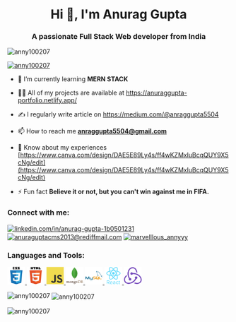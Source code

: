 <h1 align="center">Hi 👋, I'm Anurag Gupta</h1>
<h3 align="center">A passionate Full Stack Web developer from India</h3>

<p align="left"> <img src="https://komarev.com/ghpvc/?username=anny100207&label=Profile%20views&color=0e75b6&style=flat" alt="anny100207" /> </p>

<p align="left"> <a href="https://github.com/ryo-ma/github-profile-trophy"><img src="https://github-profile-trophy.vercel.app/?username=anny100207" alt="anny100207" /></a> </p>

- 🌱 I’m currently learning **MERN STACK**

- 👨‍💻 All of my projects are available at https://anuraggupta-portfolio.netlify.app/

- ✍️ I regularly write article on https://medium.com/@anraggupta5504

- 📫 How to reach me **anraggupta5504@gmail.com**

- 📄 Know about my experiences [https://www.canva.com/design/DAE5E89Ly4s/ff4wKZMxluBcqQUY9X5cNg/edit](https://www.canva.com/design/DAE5E89Ly4s/ff4wKZMxluBcqQUY9X5cNg/edit)

- ⚡ Fun fact **Believe it or not, but you can't win against me in FIFA.**

<h3 align="left">Connect with me:</h3>
<p align="left">
<a href="https://linkedin.com/in/linkedin.com/in/anurag-gupta-1b0501231" target="blank"><img align="center" src="https://raw.githubusercontent.com/rahuldkjain/github-profile-readme-generator/master/src/images/icons/Social/linked-in-alt.svg" alt="linkedin.com/in/anurag-gupta-1b0501231" height="30" width="40" /></a>
<a href="https://fb.com/anuraguptacms2013@rediffmail.com" target="blank"><img align="center" src="https://raw.githubusercontent.com/rahuldkjain/github-profile-readme-generator/master/src/images/icons/Social/facebook.svg" alt="anuraguptacms2013@rediffmail.com" height="30" width="40" /></a>
<a href="https://instagram.com/marvelllous_annyyy" target="blank"><img align="center" src="https://raw.githubusercontent.com/rahuldkjain/github-profile-readme-generator/master/src/images/icons/Social/instagram.svg" alt="marvelllous_annyyy" height="30" width="40" /></a>
</p>

<h3 align="left">Languages and Tools:</h3>
<p align="left"> <a href="https://www.w3schools.com/css/" target="_blank" rel="noreferrer"> <img src="https://raw.githubusercontent.com/devicons/devicon/master/icons/css3/css3-original-wordmark.svg" alt="css3" width="40" height="40"/> </a> <a href="https://www.w3.org/html/" target="_blank" rel="noreferrer"> <img src="https://raw.githubusercontent.com/devicons/devicon/master/icons/html5/html5-original-wordmark.svg" alt="html5" width="40" height="40"/> </a> <a href="https://developer.mozilla.org/en-US/docs/Web/JavaScript" target="_blank" rel="noreferrer"> <img src="https://raw.githubusercontent.com/devicons/devicon/master/icons/javascript/javascript-original.svg" alt="javascript" width="40" height="40"/> </a> <a href="https://www.mongodb.com/" target="_blank" rel="noreferrer"> <img src="https://raw.githubusercontent.com/devicons/devicon/master/icons/mongodb/mongodb-original-wordmark.svg" alt="mongodb" width="40" height="40"/> </a> <a href="https://www.mysql.com/" target="_blank" rel="noreferrer"> <img src="https://raw.githubusercontent.com/devicons/devicon/master/icons/mysql/mysql-original-wordmark.svg" alt="mysql" width="40" height="40"/> </a> <a href="https://reactjs.org/" target="_blank" rel="noreferrer"> <img src="https://raw.githubusercontent.com/devicons/devicon/master/icons/react/react-original-wordmark.svg" alt="react" width="40" height="40"/> </a> <a href="https://redux.js.org" target="_blank" rel="noreferrer"> <img src="https://raw.githubusercontent.com/devicons/devicon/master/icons/redux/redux-original.svg" alt="redux" width="40" height="40"/> </a> </p>

<p><img align="left" src="https://github-readme-stats.vercel.app/api/top-langs?username=anny100207&show_icons=true&locale=en&layout=compact" alt="anny100207" /></p>

<p>&nbsp;<img align="center" src="https://github-readme-stats.vercel.app/api?username=anny100207&show_icons=true&locale=en" alt="anny100207" /></p>

<p><img align="center" src="https://github-readme-streak-stats.herokuapp.com/?user=anny100207&" alt="anny100207" /></p>

